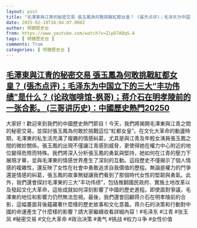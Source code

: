 ```yaml
---
layout: post
title: "毛澤東與江青的秘密交易 張玉鳳為何敢挑戰紅都女皇？ (張杰点评)；毛泽东为中国立下的三大“丰功伟绩”是什么？ (论政咖啡馆-枫哥)；蒋介石在明孝陵前的一张合影。 (三哥讲历史)：中國歷史熱門20250"
date: 2025-02-10T16:04:07.000Z
author: 明鏡歷史台
from: https://www.youtube.com/watch?v=ZipD7AQqS-A
tags: [ 明鏡歷史台 ]
comments: True
categories: [ 明鏡歷史台 ]
---
```

<!--1739203447000-->
[毛澤東與江青的秘密交易 張玉鳳為何敢挑戰紅都女皇？ (張杰点评)；毛泽东为中国立下的三大“丰功伟绩”是什么？ (论政咖啡馆-枫哥)；蒋介石在明孝陵前的一张合影。 (三哥讲历史)：中國歷史熱門20250](https://www.youtube.com/watch?v=ZipD7AQqS-A)
------

<div>
大家好！歡迎來到我們的中國歷史熱門節目！今天，我們將揭開毛澤東與江青之間的秘密交易，並探討張玉鳳為何敢於挑戰這位“紅都女皇”。在文化大革命的動盪時期，毛澤東的私生活充滿了複雜的情感糾葛，尤其是與江青及年輕女演員張玉鳳之間的微妙關係。張玉鳳的出現不僅讓江青感到威脅，更使得她在權力中心附近的地位變得危險而特殊。我們將深入分析張玉鳳的勇氣與堅持，她如何在江青的壓力下展現才華，並與毛澤東的情感世界產生了深刻的互動。這段歷史不僅揭示了個人情感的複雜性，還反映了女性在社會中勇敢追求自我價值的歷程。無論是權力的鬥爭還是情感的糾葛，張玉鳳的故事無疑讓我們看到了那個時代女性的堅韌與勇氣。此外，我們還會探討毛澤東的三大“丰功伟绩”，包括推翻國民政府、實施土地改革以及發起文化大革命，這些成就如何深刻影響了中國的歷史進程。即使面對爭議，毛澤東的地位和影響力仍然無法忽視。最後，我們還會回顧蒋介石在明孝陵前的合影，這幅畫面背後蘊藏著什麼樣的歷史故事和文化意義。蒋介石的決策和行動對中國的命運產生了什麼樣的影響？請大家繼續收看詳細內容！#毛泽东 #江青 #张玉凤 #秘密交易 #文化大革命 #政治决策 #勇气 #挑战 #权力斗争 #女性价值
</div>
